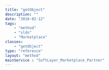```yaml
---
title: "getObject"
description: ""
date: "2018-02-12"
tags:
    - "method"
    - "sldn"
    - "Marketplace"
classes:
    - "getObject"
type: "reference"
layout: "method"
mainService : "SoftLayer_Marketplace_Partner"
---
```

